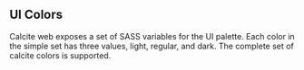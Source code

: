## UI Colors

Calcite web exposes a set of SASS variables for the UI palette. Each color in the simple set has three values, light, regular, and dark. The complete set of calcite colors is supported.
